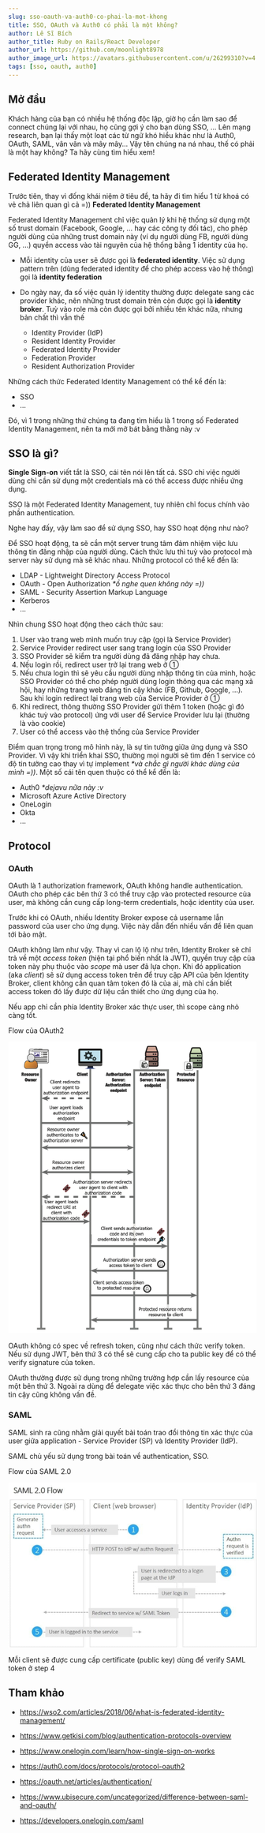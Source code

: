 ```yaml
---
slug: sso-oauth-va-auth0-co-phai-la-mot-khong
title: SSO, OAuth và Auth0 có phải là một không?
author: Lê Sĩ Bích
author_title: Ruby on Rails/React Developer
author_url: https://github.com/moonlight8978
author_image_url: https://avatars.githubusercontent.com/u/26299310?v=4
tags: [sso, oauth, auth0]
---
```


## Mở đầu

Khách hàng của bạn có nhiều hệ thống độc lập, giờ họ cần làm sao để connect chúng lại với nhau, họ cũng gợi ý cho bạn dùng SSO, ... Lên mạng research, bạn lại thấy một loạt các từ ngữ khó hiểu khác như là Auth0, OAuth, SAML, vân vân và mây mây... Vậy tên chúng na ná nhau, thế có phải là một hay không? Ta hãy cùng tìm hiểu xem!

## Federated Identity Management

Trước tiên, thay vì đống khái niệm ở tiêu đề, ta hãy đi tìm hiểu 1 từ khoá có vẻ chả liên quan gì cả =)) **Federated Identity Management**

Federated Identity Management chỉ việc quản lý khi hệ thống sử dụng một số trust domain (Facebook, Google, ... hay các công ty đối tác), cho phép người dùng của những trust domain này (ví dụ người dùng FB, người dùng GG, ...) quyền access vào tài nguyên của hệ thống bằng 1 identity của họ.

- Mỗi identity của user sẽ được gọi là **federated identity**. Việc sử dụng pattern trên (dùng federated identity để cho phép access vào hệ thống) gọi là **identity federation**

- Do ngày nay, đa số việc quản lý identity thường được delegate sang các provider khác, nên những trust domain trên còn được gọi là **identity broker**. Tuỳ vào role mà còn được gọi bởi nhiều tên khác nữa, nhưng bản chất thì vẫn thế

  - Identity Provider (IdP)
  - Resident Identity Provider
  - Federated Identity Provider
  - Federation Provider
  - Resident Authorization Provider

Những cách thức Federated Identity Management có thể kể đến là:

- SSO
- ...

Đó, vì 1 trong những thứ chúng ta đang tìm hiểu là 1 trong số Federated Identity Management, nên ta mới mở bát bằng thằng này :v

## SSO là gì?

**Single Sign-on** viết tắt là SSO, cái tên nói lên tất cả. SSO chỉ việc người dùng chỉ cần sử dụng một credentials mà có thể access được nhiều ứng dụng.

SSO là một Federated Identity Management, tuy nhiên chỉ focus chính vào phần authentication.

Nghe hay đấy, vậy làm sao để sử dụng SSO, hay SSO hoạt động như nào?

Để SSO hoạt động, ta sẽ cần một server trung tâm đảm nhiệm việc lưu thông tin đăng nhập của người dùng. Cách thức lưu thì tuỳ vào protocol mà server này sử dụng mà sẽ khác nhau. Những protocol có thể kể đến là:

- LDAP - Lightweight Directory Access Protocol
- OAuth - Open Authorization _\*ồ nghe quen không này =))_
- SAML - Security Assertion Markup Language
- Kerberos
- ...

Nhìn chung SSO hoạt động theo cách thức sau:

1. User vào trang web mình muốn truy cập (gọi là Service Provider)
2. Service Provider redirect user sang trang login của SSO Provider
3. SSO Provider sẽ kiểm tra người dùng đã đăng nhập hay chưa.
4. Nếu login rồi, redirect user trở lại trang web ở ①
5. Nếu chưa login thì sẽ yêu cầu người dùng nhập thông tin của mình, hoặc SSO Provider có thể cho phép người dùng login thông qua các mạng xã hội, hay những trang web đáng tin cậy khác (FB, Github, Google, ...). Sau khi login redirect lại trang web của Service Provider ở ①
6. Khi redirect, thông thường SSO Provider gửi thêm 1 token (hoặc gì đó khác tuỳ vào protocol) ứng với user để Service Provider lưu lại (thường là vào cookie)
7. User có thể access vào thệ thống của Service Provider

Điểm quan trọng trong mô hình này, là sự tin tưởng giữa ứng dụng và SSO Provider. Vì vậy khi triển khai SSO, thường mọi người sẽ tìm đến 1 service có độ tin tưởng cao thay vì tự implement _\*và chắc gì người khác dùng của mình =))_. Một số cái tên quen thuộc có thể kể đến là:

- Auth0 _\*dejavu nữa này :v_
- Microsoft Azure Active Directory
- OneLogin
- Okta
- ...

## Protocol

### OAuth

OAuth là 1 authorization framework, OAuth không handle authentication. OAuth cho phép các bên thứ 3 có thể truy cập vào protected resource của user, mà không cần cung cấp long-term credentials, hoặc identity của user.

Trước khi có OAuth, nhiều Identity Broker expose cả username lẫn password của user cho ứng dụng. Việc này dẫn đến nhiều vấn đề liên quan tới bảo mật.

OAuth không làm như vậy. Thay vì can lộ lộ như trên, Identity Broker sẽ chỉ trả về một _access token_ (hiện tại phổ biến nhất là JWT), quyền truy cập của token này phụ thuộc vào _scope_ mà user đã lựa chọn. Khi đó application (aka _client_) sẽ sử dụng access token trên để truy cập API của bên Identity Broker, client không cần quan tâm token đó là của ai, mà chỉ cần biết access token đó lấy được dữ liệu cần thiết cho ứng dụng của họ.

Nếu app chỉ cần phía Identity Broker xác thực user, thì scope càng nhỏ càng tốt.

Flow của OAuth2

![OAuth2 Flow](/img/oauth2-in-action/flow.png)

OAuth không có spec về refresh token, cũng như cách thức verify token. Nếu sử dụng JWT, bên thứ 3 có thể sẽ cung cấp cho ta public key để có thể verify signature của token.

OAuth thường được sử dụng trong những trường hợp cần lấy resource của một bên thứ 3. Ngoài ra dùng để delegate việc xác thực cho bên thứ 3 đáng tin cậy cũng không vấn đề.

### SAML

SAML sinh ra cũng nhằm giải quyết bài toán trao đổi thông tin xác thực của user giữa application - Service Provider (SP) và Identity Provider (IdP).

SAML chủ yếu sử dụng trong bài toán về authentication, SSO.

Flow của SAML 2.0

![SAML Flow](/img/blog/saml-flow.jpeg)

Mỗi client sẽ được cung cấp certificate (public key) dùng để verify SAML token ở step 4

## Tham khảo

- https://wso2.com/articles/2018/06/what-is-federated-identity-management/

- https://www.getkisi.com/blog/authentication-protocols-overview

- https://www.onelogin.com/learn/how-single-sign-on-works

- https://auth0.com/docs/protocols/protocol-oauth2

- https://oauth.net/articles/authentication/

- https://www.ubisecure.com/uncategorized/difference-between-saml-and-oauth/

- https://developers.onelogin.com/saml
